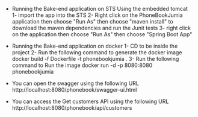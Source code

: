 * Running the Bake-end application on STS Using the embedded tomcat
	1- import the app into the STS
	2- Right click on the PhoneBookJumia application then choose "Run As" then choose "maven install" 
		to download the maven dependencies and run the Junit tests
	3- right click on the application then choose "Run As" then choose "Spring Boot App"

* Running the Bake-end application on docker
	1- CD to be inside the project
	2- Run the following command to generate the docker image
		docker build -f Dockerfile -t phonebookjumia .
	3- Run the following command to Run the image
		docker run -d -p 8080:8080 phonebookjumia
		
* You can open the swagger using the following URL
	http://localhost:8080/phonebook/swagger-ui.html
* You can access the Get customers API using the following URL
	http://localhost:8080/phonebook/api/customers